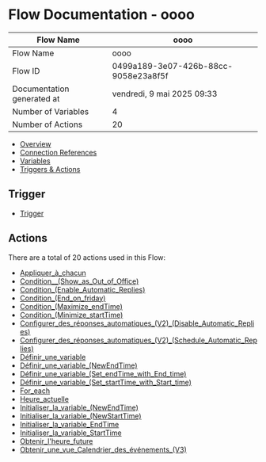﻿# Flow Documentation \- oooo

| Flow Name                  | oooo                                     |
| -------------------------- | ---------------------------------------- |
| Flow Name                  | oooo                                     |
| Flow ID                    | 0499a189\-3e07\-426b\-88cc\-9058e23a8f5f |
| Documentation generated at | vendredi, 9 mai 2025 09:33               |
| Number of Variables        | 4                                        |
| Number of Actions          | 20                                       |

- [Overview](index-oooo.md)
- [Connection References](connections-oooo.md)
- [Variables](variables-oooo.md)
- [Triggers & Actions](triggersactions-oooo.md)

## Trigger

- [Trigger](actions/Trigger-oooo.md)

## Actions

There are a total of 20 actions used in this Flow:

- [Appliquer\_à\_chacun](actions/Appliquer_a_chacun-oooo.md)
- [Condition\_\_(Show\_as\_Out\_of\_Office)](actions/Condition__(Show_as_Out_of_Office)-oooo.md)
- [Condition\_(Enable\_Automatic\_Replies)](actions/Condition_(Enable_Automatic_Replies)-oooo.md)
- [Condition\_(End\_on\_friday)](actions/Condition_(End_on_friday)-oooo.md)
- [Condition\_(Maximize\_endTime)](actions/Condition_(Maximize_endTime)-oooo.md)
- [Condition\_(Minimize\_startTime)](actions/Condition_(Minimize_startTime)-oooo.md)
- [Configurer\_des\_réponses\_automatiques\_(V2)\_(Disable\_Automatic\_Replies)](actions/Configurer_des_reponses_automatiques_(V2)_(Disable_Automatic_Replies)-oooo.md)
- [Configurer\_des\_réponses\_automatiques\_(V2)\_(Schedule\_Automatic\_Replies)](actions/Configurer_des_reponses_automatiques_(V2)_(Schedule_Automatic_Replies)-oooo.md)
- [Définir\_une\_variable](actions/Definir_une_variable-oooo.md)
- [Définir\_une\_variable\_(NewEndTime)](actions/Definir_une_variable_(NewEndTime)-oooo.md)
- [Définir\_une\_variable\_(Set\_endTime\_with\_End\_time)](actions/Definir_une_variable_(Set_endTime_with_End_time)-oooo.md)
- [Définir\_une\_variable\_(Set\_startTime\_with\_Start\_time)](actions/Definir_une_variable_(Set_startTime_with_Start_time)-oooo.md)
- [For\_each](actions/For_each-oooo.md)
- [Heure\_actuelle](actions/Heure_actuelle-oooo.md)
- [Initialiser\_la\_variable\_(NewEndTime)](actions/Initialiser_la_variable_(NewEndTime)-oooo.md)
- [Initialiser\_la\_variable\_(NewStartTime)](actions/Initialiser_la_variable_(NewStartTime)-oooo.md)
- [Initialiser\_la\_variable\_EndTime](actions/Initialiser_la_variable_EndTime-oooo.md)
- [Initialiser\_la\_variable\_StartTime](actions/Initialiser_la_variable_StartTime-oooo.md)
- [Obtenir\_l'heure\_future](actions/Obtenir_l'heure_future-oooo.md)
- [Obtenir\_une\_vue\_Calendrier\_des\_événements\_(V3)](actions/Obtenir_une_vue_Calendrier_des_evenements_(V3)-oooo.md)
